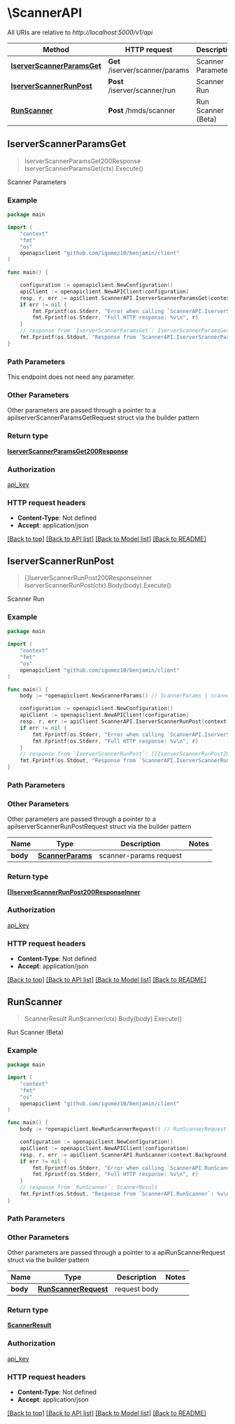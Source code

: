 # \ScannerAPI

All URIs are relative to *http://localhost:5000/v1/api*

Method | HTTP request | Description
------------- | ------------- | -------------
[**IserverScannerParamsGet**](ScannerAPI.md#IserverScannerParamsGet) | **Get** /iserver/scanner/params | Scanner Parameters
[**IserverScannerRunPost**](ScannerAPI.md#IserverScannerRunPost) | **Post** /iserver/scanner/run | Scanner Run
[**RunScanner**](ScannerAPI.md#RunScanner) | **Post** /hmds/scanner | Run Scanner (Beta)



## IserverScannerParamsGet

> IserverScannerParamsGet200Response IserverScannerParamsGet(ctx).Execute()

Scanner Parameters



### Example

```go
package main

import (
	"context"
	"fmt"
	"os"
	openapiclient "github.com/igomez10/benjamin/client"
)

func main() {

	configuration := openapiclient.NewConfiguration()
	apiClient := openapiclient.NewAPIClient(configuration)
	resp, r, err := apiClient.ScannerAPI.IserverScannerParamsGet(context.Background()).Execute()
	if err != nil {
		fmt.Fprintf(os.Stderr, "Error when calling `ScannerAPI.IserverScannerParamsGet``: %v\n", err)
		fmt.Fprintf(os.Stderr, "Full HTTP response: %v\n", r)
	}
	// response from `IserverScannerParamsGet`: IserverScannerParamsGet200Response
	fmt.Fprintf(os.Stdout, "Response from `ScannerAPI.IserverScannerParamsGet`: %v\n", resp)
}
```

### Path Parameters

This endpoint does not need any parameter.

### Other Parameters

Other parameters are passed through a pointer to a apiIserverScannerParamsGetRequest struct via the builder pattern


### Return type

[**IserverScannerParamsGet200Response**](IserverScannerParamsGet200Response.md)

### Authorization

[api_key](../README.md#api_key)

### HTTP request headers

- **Content-Type**: Not defined
- **Accept**: application/json

[[Back to top]](#) [[Back to API list]](../README.md#documentation-for-api-endpoints)
[[Back to Model list]](../README.md#documentation-for-models)
[[Back to README]](../README.md)


## IserverScannerRunPost

> []IserverScannerRunPost200ResponseInner IserverScannerRunPost(ctx).Body(body).Execute()

Scanner Run



### Example

```go
package main

import (
	"context"
	"fmt"
	"os"
	openapiclient "github.com/igomez10/benjamin/client"
)

func main() {
	body := *openapiclient.NewScannerParams() // ScannerParams | scanner-params request

	configuration := openapiclient.NewConfiguration()
	apiClient := openapiclient.NewAPIClient(configuration)
	resp, r, err := apiClient.ScannerAPI.IserverScannerRunPost(context.Background()).Body(body).Execute()
	if err != nil {
		fmt.Fprintf(os.Stderr, "Error when calling `ScannerAPI.IserverScannerRunPost``: %v\n", err)
		fmt.Fprintf(os.Stderr, "Full HTTP response: %v\n", r)
	}
	// response from `IserverScannerRunPost`: []IserverScannerRunPost200ResponseInner
	fmt.Fprintf(os.Stdout, "Response from `ScannerAPI.IserverScannerRunPost`: %v\n", resp)
}
```

### Path Parameters



### Other Parameters

Other parameters are passed through a pointer to a apiIserverScannerRunPostRequest struct via the builder pattern


Name | Type | Description  | Notes
------------- | ------------- | ------------- | -------------
 **body** | [**ScannerParams**](ScannerParams.md) | scanner-params request | 

### Return type

[**[]IserverScannerRunPost200ResponseInner**](IserverScannerRunPost200ResponseInner.md)

### Authorization

[api_key](../README.md#api_key)

### HTTP request headers

- **Content-Type**: Not defined
- **Accept**: application/json

[[Back to top]](#) [[Back to API list]](../README.md#documentation-for-api-endpoints)
[[Back to Model list]](../README.md#documentation-for-models)
[[Back to README]](../README.md)


## RunScanner

> ScannerResult RunScanner(ctx).Body(body).Execute()

Run Scanner (Beta)



### Example

```go
package main

import (
	"context"
	"fmt"
	"os"
	openapiclient "github.com/igomez10/benjamin/client"
)

func main() {
	body := *openapiclient.NewRunScannerRequest() // RunScannerRequest | request body

	configuration := openapiclient.NewConfiguration()
	apiClient := openapiclient.NewAPIClient(configuration)
	resp, r, err := apiClient.ScannerAPI.RunScanner(context.Background()).Body(body).Execute()
	if err != nil {
		fmt.Fprintf(os.Stderr, "Error when calling `ScannerAPI.RunScanner``: %v\n", err)
		fmt.Fprintf(os.Stderr, "Full HTTP response: %v\n", r)
	}
	// response from `RunScanner`: ScannerResult
	fmt.Fprintf(os.Stdout, "Response from `ScannerAPI.RunScanner`: %v\n", resp)
}
```

### Path Parameters



### Other Parameters

Other parameters are passed through a pointer to a apiRunScannerRequest struct via the builder pattern


Name | Type | Description  | Notes
------------- | ------------- | ------------- | -------------
 **body** | [**RunScannerRequest**](RunScannerRequest.md) | request body | 

### Return type

[**ScannerResult**](ScannerResult.md)

### Authorization

[api_key](../README.md#api_key)

### HTTP request headers

- **Content-Type**: Not defined
- **Accept**: application/json

[[Back to top]](#) [[Back to API list]](../README.md#documentation-for-api-endpoints)
[[Back to Model list]](../README.md#documentation-for-models)
[[Back to README]](../README.md)

